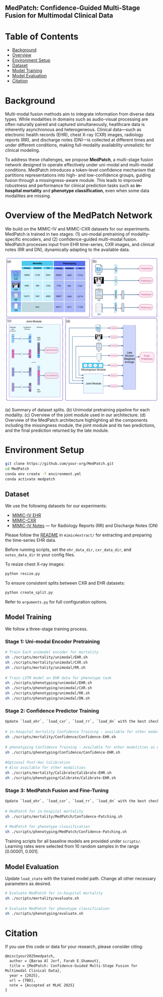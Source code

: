## MedPatch: Confidence-Guided Multi-Stage Fusion for Multimodal Clinical Data

Table of Contents
=================

<!--ts-->
  * [Background](#Background)
  * [Overview](#Overview)
  * [Environment Setup](#Environment-Setup)
  * [Dataset](#Dataset)
  * [Model Training](#Model-Training)
  * [Model Evaluation](#Model-Evaluation)
  * [Citation](#Citation)
<!--te-->


Background
============
Multi-modal fusion methods aim to integrate information from diverse data types. While modalities in domains such as audio-visual processing are often naturally paired and captured simultaneously, healthcare data is inherently asynchronous and heterogeneous. Clinical data—such as electronic health records (EHR), chest X-ray (CXR) images, radiology reports (RR), and discharge notes (DN)—is collected at different times and under different conditions, making full-modality availability unrealistic for clinical modeling.

To address these challenges, we propose **MedPatch**, a multi-stage fusion network designed to operate effectively under uni-modal and multi-modal conditions. MedPatch introduces a token-level confidence mechanism that partitions representations into high- and low-confidence groups, guiding fusion through a missingness-aware module. This leads to improved robustness and performance for clinical prediction tasks such as **in-hospital mortality** and **phenotype classification**, even when some data modalities are missing.


Overview of the MedPatch Network
====================================
We build on the MIMIC-IV and MIMIC-CXR datasets for our experiments. MedPatch is trained in two stages: (1) uni-modal pretraining of modality-specific encoders, and (2) confidence-guided multi-modal fusion. MedPatch processes input from EHR time-series, CXR images, and clinical notes (RR and DN), dynamically adapting to the available data.

![](Images/Medpatch.png)

 (a) Summary of dataset splits. (b) Unimodal pretraining pipeline for each modality. (c) Overview of the joint module used in our architecture. (d) Overview of the MedPatch architecture highlighting all the components including the missingness module, the joint module and its two predictions, and the final prediction returned by the late module.

Environment Setup
==================
```bash
git clone https://github.com/your-org/MedPatch.git
cd MedPatch
conda env create -f environment.yml
conda activate medpatch
```

Dataset
-------------
We use the following datasets for our experiments:

- [MIMIC-IV EHR](https://physionet.org/content/mimiciv/1.0/)
- [MIMIC-CXR](https://physionet.org/content/mimic-cxr-jpg/2.0.0/)
- [MIMIC-IV Notes](https://physionet.org/content/mimic-iv-note/2.2/) — for Radiology Reports (RR) and Discharge Notes (DN)

Please follow the [README](mimic4extract/README.md) in `mimic4extract/` for extracting and preparing the time-series EHR data. 

Before running scripts, set the `ehr_data_dir`, `cxr_data_dir`, and `notes_data_dir` in your config files.

To resize chest X-ray images:
```bash
python resize.py
```

To ensure consistent splits between CXR and EHR datasets:
```bash
python create_split.py
```

Refer to `arguments.py` for full configuration options.

Model Training
-----------------
We follow a three-stage training process.

### Stage 1: Uni-modal Encoder Pretraining
```bash
# Train Each unimodal encoder for mortality
sh ./scripts/mortality/unimodal/EHR.sh
sh ./scripts/mortality/unimodal/CXR.sh
sh ./scripts/mortality/unimodal/RR.sh

# Train LSTM model on EHR data for phenotype task
sh ./scripts/phenotyping/unimodal/EHR.sh
sh ./scripts/phenotyping/unimodal/CXR.sh
sh ./scripts/phenotyping/unimodal/RR.sh
sh ./scripts/phenotyping/unimodal/DN.sh
```

### Stage 2: Confidence Predictor Training
```bash
Update `load_ehr`, `load_cxr`, `load_rr`, `load_dn` with the best checkpoints from Uni-modal Encoder Pretraining.

# in-hospital mortality Confidence Training - available for other modalities as well
sh ./scripts/mortality/Confidence/Confidence-EHR.sh

# phenotyping Confidence Training - available for other modalities as well
sh ./scripts/phenotyping/Confidence/Confidence-EHR.sh

#Optional Post-Hoc Calibration
# Also available for other modalities
sh ./scripts/mortality/Calibrate/Calibrate-EHR.sh
sh ./scripts/phenotyping/Calibrate/Calibrate-EHR.sh
```

### Stage 3: MedPatch Fusion and Fine-Tuning
```bash
Update `load_ehr`, `load_cxr`, `load_rr`, `load_dn` with the best checkpoints from Confidence Pretraining.

# MedPatch for in-hospital mortality
sh ./scripts/mortality/MedPatch/Confidence-Patching.sh

# MedPatch for phenotype classification
sh ./scripts/phenotyping/MedPatch/Confidence-Patching.sh
```

Training scripts for all baseline models are provided under `scripts/`. Learning rates were selected from 10 random samples in the range [0.00001, 0.001].

Model Evaluation
------------------
Update `load_state` with the trained model path. Change all other necessary parameters as desired.
```bash
# Evaluate MedPatch for in-hospital mortality
sh ./scripts/mortality/evaluate.sh

# Evaluate MedPatch for phenotype classification
sh ./scripts/phenotyping/evaluate.sh
```

Citation
============
If you use this code or data for your research, please consider citing:

```
@misc{your2025medpatch,
  author = {Baraa Al Jorf, Farah E.Shamout},
  title = {MedPatch: Confidence-Guided Multi-Stage Fusion for Multimodal Clinical Data},
  year = {2025},
  url = {TBD},
  note = {Accepted at MLHC 2025}
}
